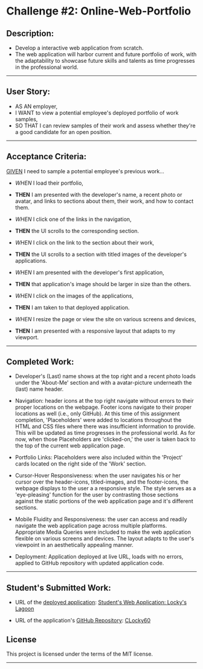
# Challenge #2: Online-Web-Portfolio

## Description:
* Develop a interactive web application from scratch.
* The web application will harbor current and future portfolio of work, with the adaptability to showcase future skills and talents as time progresses in the professional world.

___

## User Story:
* AS AN employer,
* I WANT to view a potential employee's deployed portfolio of work samples,
* SO THAT I can review samples of their work and assess whether they're a good candidate for an open position.

___

## Acceptance Criteria:
<u>GIVEN</u> I need to sample a potential employee's previous work...

* <i>WHEN</i> I load their portfolio,
* <b>THEN</b> I am presented with the developer's name, a recent photo or avatar, and links to sections about them, their work, and how to contact them.

* <i>WHEN</i> I click one of the links in the navigation,
* <b>THEN</b> the UI scrolls to the corresponding section.

* <i>WHEN</i> I click on the link to the section about their work,
* <b>THEN</b> the UI scrolls to a section with titled images of the developer's applications.

* <i>WHEN</i> I am presented with the developer's first application,
* <b>THEN</b> that application's image should be larger in size than the others.

* <i>WHEN</i> I click on the images of the applications,
* <b>THEN</b> I am taken to that deployed application.

* <i>WHEN</i> I resize the page or view the site on various screens and devices,
* <b>THEN</b> I am presented with a responsive layout that adapts to my viewport.

___

## Completed Work:

* Developer's (Last) name shows at the top right and a recent photo loads under the 'About-Me' section and with a avatar-picture underneath the (last) name header.

* Navigation: header icons at the top right navigate without errors to their proper locations on the webpage. Footer icons navigate to their proper locations as well (i.e., only GitHub). At this time of this assignment completion, 'Placeholders' were added to locations throughout the HTML and CSS files where there was insufficient information to provide. This will be updated as time progresses in the professional world. As for now, when those Placeholders are 'clicked-on,' the user is taken back to the top of the current web application page.

* Portfolio Links: Placeholders were also included within the 'Project' cards located on the right side of the 'Work' section.

* Cursor-Hover Responsiveness: when the user navigates his or her cursor over the header-icons, titled-images, and the footer-icons, the webpage displays to the user a a responsive style. The style serves as a 'eye-pleasing' function for the user by contrasting those sections against the static portions of the web application page and it's different sections.

* Mobile Fluidity and Responsiveness: the user can access and readily navigate the web application page across multiple platforms. Appropriate Media Queries were included to make the web application flexible on various screens and devices. The layout adapts to the user's viewpoint in an aesthetically appealing manner.

* Deployment: Application deployed at live URL, loads with no errors, applied to GitHub repository with updated application code.
___

## Student's Submitted Work:

   * URL of the <u>deployed application</u>: [Student's Web Application: Locky's Lagoon](###########)


  *  URL of the application's <u>GitHub Repository</u>: [CLocky60](https://github.com/CLochstampfor60/CLocky60-Portfolio)


## License
This project is licensed under the terms of the MIT license.

***